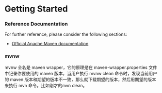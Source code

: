 # Getting Started

### Reference Documentation
For further reference, please consider the following sections:

* [Official Apache Maven documentation](https://maven.apache.org/guides/index.html)


### mvnw

mvnw 全名是 maven wrapper，它的原理是在 maven-wrapper.properties 文件中记录你要使用的 maven 版本，当用户执行 mvnw clean 命令时，发现当前用户的 maven 版本和期望的版本不一致，那么就下载期望的版本，然后用期望的版本来执行 mvn 命令，比如刚才的mvn clean。

